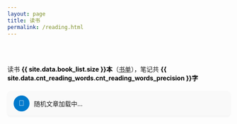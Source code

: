 ```yaml
---
layout: page
title: 读书
permalink: /reading.html
---
```


<div id="sidebar_type" class="reading"></div>
<br>
<object data="/pages/trophy.svg" style="width: 100%;max-width: 550px;"></object>
<br>

<style>
.bold-black-text {
    font-weight: bold;
    color: #000;
}
</style>

读书 <span class="bold-black-text">{{ site.data.book_list.size }}本</span>（<a href="/BookList.html">书单</a>），笔记共 <span class="bold-black-text">{{ site.data.cnt_reading_words.cnt_reading_words_precision }}字</span>



<!-- ✅ 随机文章模块开始 -->
<style>
.random-container {
  display: flex;
  align-items: center;
  gap: 10px;
  background: #f9f9f9;
  padding: 10px 14px;
  border-radius: 8px;
  margin: 20px 0;
  box-shadow: 0 2px 4px rgba(0,0,0,0.05);
}

.random-btn {
  background-color: #007acc;
  color: white;
  border: none;
  border-radius: 50%;
  width: 36px;
  height: 36px;
  font-size: 1.2em;
  cursor: pointer;
  transition: transform 0.3s ease;
}

.random-btn:hover {
  background-color: #005fa3;
}

.random-btn.spin {
  animation: spin 0.6s linear;
}

@keyframes spin {
  0% { transform: rotate(0deg); }
  100% { transform: rotate(720deg); }
}

#randomResult a {
  color: #007acc;
  text-decoration: none;
  font-weight: 500;
}

#randomResult a:hover {
  text-decoration: underline;
}
</style>

<div class="random-container">
  <button class="random-btn" onclick="rollDiceAndRandom()">🎲</button>
  <div id="randomResult">随机文章加载中...</div>
</div>


<script>
function rollDiceAndRandom() {
  const btn = document.querySelector('.random-btn');
  btn.classList.add('spin');

  // 移除动画 class 以便下次点击可重新触发
  btn.addEventListener('animationend', () => {
    btn.classList.remove('spin');
  }, { once: true });

  // 触发 random
  window.dispatchEvent(new Event('sidebarDataLoaded'));
}

window.addEventListener('sidebarDataLoaded', function() {
  const type = window.guofei.sidebarType;
  const data = window.guofei.sidebarData;
  let posts = [];

  if (type === 'reading') {
    data.forEach(cat => {
      if (cat.l2 && Array.isArray(cat.l2)) {
        posts = posts.concat(cat.l2);
      }
    });
  } else {
    data.forEach(cat => {
      if (cat.posts && Array.isArray(cat.posts)) {
        posts = posts.concat(cat.posts);
      }
    });
  }

  if (posts.length === 0) {
    document.getElementById('randomResult').textContent = '未找到文章';
    return;
  }

  const post = posts[Math.floor(Math.random() * posts.length)];
  let title = '';
  let link = '';

  if (type === 'reading') {
    title = post.l3.replace('.md', '');
    link = '/reading/' + title + '.html';
    if (post.h2 && post.h2.length > 0) {
      const randomH2 = post.h2[Math.floor(Math.random() * post.h2.length)];
      title += ' #' + randomH2;
      link += '#' + encodeURIComponent(randomH2);
    }
  } else {
    title = post.title || '无标题';
    link = post.url || '#';
  }

  document.getElementById('randomResult').innerHTML = `<a href="${link}" target="_blank">${title}</a>`;
});
</script>

<!-- ✅ 随机文章模块结束 -->



<div id="all_books"></div>

<script>
fetch('/pages/reading.json')
  .then(response => response.json())
  .then(data => {
    const container = document.getElementById('all_books');

    data.forEach(item => {
      // 一级导航标题（板块）
      const h3 = document.createElement('h3');
      h3.textContent = item.l1;
      container.appendChild(h3);

      // 创建表格
      const table = document.createElement('table');
      table.innerHTML = `
        <thead>
          <tr>
            <th>板块</th>
            <th>条目</th>
          </tr>
        </thead>
      `;
      const tbody = document.createElement('tbody');

      // 遍历二级数据，每个子项对应一行
      item.l2.forEach(subItem => {
        const article = subItem.l3;
        const cnt = subItem.cnt;

        const tr = document.createElement('tr');

        // 第一列：文章链接及字数
        const td1 = document.createElement('td');
        const a1 = document.createElement('a');
        a1.href = `/reading/${article}.html`;
        // 使用 innerHTML 来包含 sup 标签
        a1.innerHTML = `${article}<sup class="wordcnt">${cnt}字</sup>`;
        td1.appendChild(a1);
        tr.appendChild(td1);

        // 第二列：h2标题列表，每个标题生成一个链接
        const td2 = document.createElement('td');
        // 将每个 h2 标题生成链接，使用 encodeURIComponent 编码参数
        const h2Links = subItem.h2.map(h2 => {
          // 可选：将下划线替换为空格显示
          // const displayText = h2.replace('_', ' ');
          // return `<a href="docs/${item.l1}/${article}.md?id=${encodeURIComponent(h2)}">${displayText}</a>`;
          return `<a href="/reading/${article}.html#${encodeURIComponent(h2)}">${h2}</a>`;
        }).join('，');
        td2.innerHTML = h2Links;
        tr.appendChild(td2);

        tbody.appendChild(tr);
      });

      table.appendChild(tbody);
      container.appendChild(table);
    });
  })
  .catch(err => console.error('加载 JSON 失败：', err));
</script>
